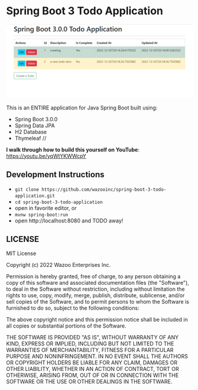 # Spring Boot 3 Todo Application

![spring boot todo application](./screenshot.png)

This is an ENTIRE application for Java Spring Boot built using:
- Spring Boot 3.0.0
- Spring Data JPA
- H2 Database
- Thymeleaf
//

**I walk through how to build this yourself on YouTube**: https://youtu.be/yqWtYKWWcpY

## Development Instructions

- `git clone https://github.com/wazooinc/spring-boot-3-todo-application.git`
- `cd spring-boot-3-todo-application`
- open in favorite editor, or
- `mvnw spring-boot:run`
- open http://localhost:8080 and TODO away!

## LICENSE

MIT License

Copyright (c) 2022 Wazoo Enterprises Inc.

Permission is hereby granted, free of charge, to any person obtaining a copy
of this software and associated documentation files (the "Software"), to deal
in the Software without restriction, including without limitation the rights
to use, copy, modify, merge, publish, distribute, sublicense, and/or sell
copies of the Software, and to permit persons to whom the Software is
furnished to do so, subject to the following conditions:

The above copyright notice and this permission notice shall be included in all
copies or substantial portions of the Software.

THE SOFTWARE IS PROVIDED "AS IS", WITHOUT WARRANTY OF ANY KIND, EXPRESS OR
IMPLIED, INCLUDING BUT NOT LIMITED TO THE WARRANTIES OF MERCHANTABILITY,
FITNESS FOR A PARTICULAR PURPOSE AND NONINFRINGEMENT. IN NO EVENT SHALL THE
AUTHORS OR COPYRIGHT HOLDERS BE LIABLE FOR ANY CLAIM, DAMAGES OR OTHER
LIABILITY, WHETHER IN AN ACTION OF CONTRACT, TORT OR OTHERWISE, ARISING FROM,
OUT OF OR IN CONNECTION WITH THE SOFTWARE OR THE USE OR OTHER DEALINGS IN THE
SOFTWARE.
